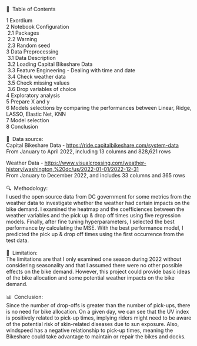 <html>
<head>
<meta charset="UTF-8">
</head>
<body>
  
&#128204;&nbsp;&nbsp;Table of Contents

1  Exordium<br>
2  Notebook Configuration<br>
&nbsp;2.1  Packages<br>
&nbsp;2.2  Warning<br>
&nbsp;2.3  Random seed<br>
3  Data Preprocessing<br>
&nbsp;3.1  Data Description<br>
&nbsp;3.2  Loading Capital Bikeshare Data<br>
&nbsp;3.3  Feature Engineering - Dealing with time and date<br>
&nbsp;3.4  Check weather data<br>
&nbsp;3.5  Check missing values<br>
&nbsp;3.6  Drop variables of choice<br>
4  Exploratory analysis<br>
5  Prepare X and y<br>
6  Models selections by comparing the performances between Linear, Ridge, LASSO, Elastic Net, KNN<br>
7  Model selection<br>
8  Conclusion<br>
<br>
&#128204;&nbsp;&nbsp;Data source:<br>
Capital Bikeshare Data - https://ride.capitalbikeshare.com/system-data<br>
From January to April 2022, including 13 columns and 828,621 rows

Weather Data - https://www.visualcrossing.com/weather-history/washington,%20dc/us/2022-01-01/2022-12-31<br>
From January to December 2022, and includes 33 columns and 365 rows<br>
<br>
&#128269;&nbsp;&nbsp;Methodology:<br>
I used the open source data from DC government for some metrics from the weather data to investigate whether the weather had certain impacts on the bike demand. I examined the heatmap and the coefficiences between the weather variables and the pick up & drop off times using five regression models. Finally, after fine tuning hyperparameters, I selected the best performance by calculating the MSE. With the best performance model, I predicted the pick up & drop off times using the first occurrence from the test data.<br>
<br>
&#128681;&nbsp;&nbsp;Limitation:<br>
The limitations are that I only examined one season during 2022 without considering seasonality and that I assumed there were no other possible effects on the bike demand. However, this project could provide basic ideas of the bike allocation and some potential weather impacts on the bike demand.<br>
<br>
&#128202;&nbsp;&nbsp;Conclusion:<br>
Since the number of drop-offs is greater than the number of pick-ups, there is no need for bike allocation. On a given day, we can see that the UV index is positively related to pick-up times, implying riders might need to be aware of the potential risk of skin-related diseases due to sun exposure. Also, windspeed has a negative relationship to pick-up times, meaning the Bikeshare could take advantage to maintain or repair the bikes and docks. 

</body>
</html>
